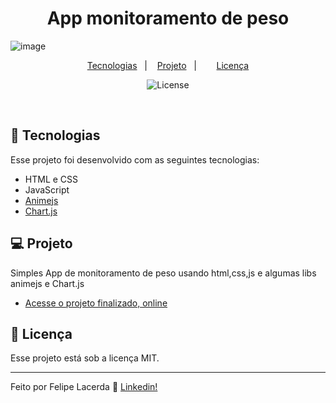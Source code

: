 <h1 align="center">App monitoramento de peso</h1>

![image](https://user-images.githubusercontent.com/99082399/236557746-d734808f-3df3-4d0a-951a-38525fbecf05.png)

<p align="center">
  <a href="#-tecnologias">Tecnologias</a>&nbsp;&nbsp;&nbsp;|&nbsp;&nbsp;&nbsp;
  <a href="#-projeto">Projeto</a>&nbsp;&nbsp;&nbsp;|&nbsp;&nbsp;&nbsp;
 &nbsp;&nbsp;&nbsp;
  <a href="#memo-licença">Licença</a>
</p>

<p align="center">
  <img alt="License" src="https://img.shields.io/static/v1?label=license&message=MIT&color=49AA26&labelColor=000000">
</p>

<br>

## 🚀 Tecnologias

Esse projeto foi desenvolvido com as seguintes tecnologias:

- HTML e CSS
- JavaScript
- [Animejs](https://github.com/juliangarnier/anime)
- [Chart.js](https://www.chartjs.org/)


## 💻 Projeto

Simples App de monitoramento de peso usando html,css,js e algumas libs animejs e Chart.js

- [Acesse o projeto finalizado, online](https://lordghapa.github.io/app-controle-de-peso/)


## :memo: Licença

Esse projeto está sob a licença MIT.

---

Feito por Felipe Lacerda :wave: [Linkedin!](https://www.linkedin.com/in/felipe-lacerda-oliveira-274554125/)
